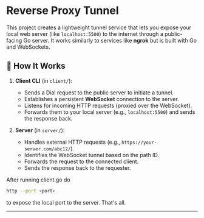 # Reverse Proxy Tunnel

This project creates a lightweight tunnel service that lets you expose your local web server (like `localhost:5500`) to the internet through a public-facing Go server. It works similarly to services like **ngrok** but is built with Go and WebSockets.

## 🧠 How It Works

1. **Client CLI** (in `client/`):
   - Sends a Dial request to the public server to initiate a tunnel.
   - Establishes a persistent **WebSocket** connection to the server.
   - Listens for incoming HTTP requests (proxied over the WebSocket).
   - Forwards them to your local server (e.g., `localhost:5500`) and sends the response back.

2. **Server** (in `server/`):
   - Handles external HTTP requests (e.g., `https://your-server.com/abc12/`).
   - Identifies the WebSocket tunnel based on the path ID.
   - Forwards the request to the connected client.
   - Sends the response back to the requester.

After running client.go do

```bash
http --port <port>
```
to expose the local port to the server. That's all.

---



